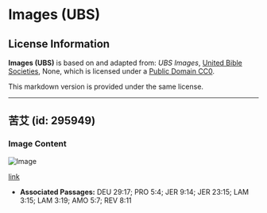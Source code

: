 # Images (UBS)

## License Information

**Images (UBS)** is based on and adapted from: _UBS Images_, [United Bible Societies](https://unitedbiblesocieties.org/), None, which is licensed under a [Public Domain CC0](https://creativecommons.org/public-domain/cc0/).

This markdown version is provided under the same license.



--------------------------------

## 苦艾 (id: 295949)

### Image Content

![Image](https://cdn.aquifer.bible/aquifer-content/resources/Media/WEB-0923_wormwood.jpg)

[link](https://cdn.aquifer.bible/aquifer-content/resources/Media/WEB-0923_wormwood.jpg)

* **Associated Passages:** DEU 29:17; PRO 5:4; JER 9:14; JER 23:15; LAM 3:15; LAM 3:19; AMO 5:7; REV 8:11

